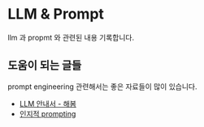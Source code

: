 # LLM & Prompt

llm 과 propmt 와 관련된 내용 기록합니다.

## 도움이 되는 글들

prompt engineering 관련해서는 좋은 자료들이 많이 있습니다.

- [LLM 안내서 - 해봄](https://slashpage.com/haebom/hitchhiker)
- [인지적 prompting](https://docs.google.com/presentation/d/1kayepoiTVT838Tetk02nxeqVmmS9BDc9O7n-4OzJdL8/mobilepresent?pli=1&slide=id.p)